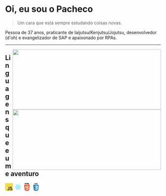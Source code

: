 # Oi, eu sou o Pacheco

> Um cara que está sempre estudando coisas novas.

Pessoa de 37 anos, praticante de Iaijutsu/Kenjutsu/Jojutsu, desenvolvedor (d'oh) e evangelizador de SAP e apaixonado por RPAs.

---

<img width="480px" height="195px" align="right" src="https://github-readme-stats.vercel.app/api?username=pacheco7&show_icons=true" />
<img width="480px" height="195px" align="right" src="https://github-readme-stats.vercel.app/api/top-langs/?username=pacheco7&hide=html&layout=compact&theme=buefy" />


## Linguagens que eu me aventuro

<code><img height="25" src="https://raw.githubusercontent.com/github/explore/80688e429a7d4ef2fca1e82350fe8e3517d3494d/topics/javascript/javascript.png"></code>
<code><img height="25" src="https://raw.githubusercontent.com/github/explore/80688e429a7d4ef2fca1e82350fe8e3517d3494d/topics/react/react.png"></code>
<code><img height="25" src="https://raw.githubusercontent.com/github/explore/80688e429a7d4ef2fca1e82350fe8e3517d3494d/topics/html/html.png"></code>
<code><img height="25" src="https://raw.githubusercontent.com/github/explore/80688e429a7d4ef2fca1e82350fe8e3517d3494d/topics/css/css.png"></code>
